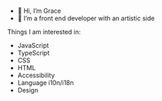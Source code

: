 - 👋 Hi, I’m Grace
- 👀 I’m a front end developer with an artistic side

Things I am interested in:
- JavaScript
- TypeScript
- CSS
- HTML
- Accessibility
- Language i10n/i18n
- Design

<!---
CapperCapper/CapperCapper is a ✨ special ✨ repository because its `README.md` (this file) appears on your GitHub profile.
You can click the Preview link to take a look at your changes.
--->
